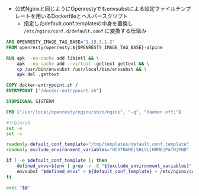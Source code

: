 
- 公式Nginxと同じようにOpenrestyでもenvsubstによる設定ファイルテンプレートを用いるDockerfileとヘルパースクリプト
  - 指定したdefault.conf.templateの中身を置換し `/etc/nginx/conf.d/default.conf` に変換する仕組み

```Dockerfile
ARG OPENRESTY_IMAGE_TAG_BASE="1.19.3.1-2"
FROM openresty/openresty:${OPENRESTY_IMAGE_TAG_BASE}-alpine

RUN apk --no-cache add libintl && \
    apk --no-cache add --virtual .gettext gettext && \
    cp /usr/bin/envsubst /usr/local/bin/envsubst && \
    apk del .gettext

COPY docker-entrypoint.sh /
ENTRYPOINT ["/docker-entrypoint.sh"]

STOPSIGNAL SIGTERM

CMD ["/usr/local/openresty/nginx/sbin/nginx", "-g", "daemon off;"]
```


```docker-entrypoint.sh
#!/bin/sh
set -e
set -x

readonly default_conf_template="/tmp/templates/default.conf.template"
readonly exclude_environment_variables="HOSTNAME|SHLVL|HOME|PATH|PWD"

if [ -e $default_conf_template ]; then
    defined_envs=$(env | grep -v -E "${exclude_environment_variables}" | cut -d= -f1 | awk '{ printf "${%s} ", $1 }')
    envsubst "$defined_envs" < ${default_conf_template} > /etc/nginx/conf.d/default.conf
fi

exec "$@"
```
